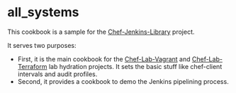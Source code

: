 # all_systems

This cookbook is a sample for the [Chef-Jenkins-Library](https://github.com/jmassardo/Chef-Jenkins-Library) project.

It serves two purposes:

* First, it is the main cookbook for the [Chef-Lab-Vagrant](https://github.com/jmassardo/Chef-Lab-Vagrant) and [Chef-Lab-Terraform](https://github.com/jmassardo/Chef-Lab-Terraform) lab hydration projects. It sets the basic stuff like chef-client intervals and audit profiles.
* Second, it provides a cookbook to demo the Jenkins pipelining process.